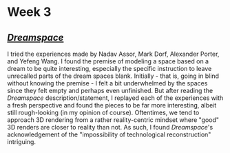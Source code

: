 # Week 3

## [*Dreamspace*](http://www.dream-space.net)

I tried the experiences made by Nadav Assor, Mark Dorf, Alexander Porter, and Yefeng Wang. I found the premise of modeling a space based on a dream to be quite interesting, especially the specific instruction to leave unrecalled parts of the dream spaces blank. Initially - that is, going in blind without knowing the premise - I felt a bit underwhelmed by the spaces since they felt empty and perhaps even unfinished. But after reading the *Dreamspace* description/statement, I replayed each of the experiences with a fresh perspective and found the pieces to be far more interesting, albeit still rough-looking (in my opinion of course). Oftentimes, we tend to approach 3D rendering from a rather reality-centric mindset where "good" 3D renders are closer to reality than not. As such, I found *Dreamspace*'s acknowledgement of the "impossibility of technological reconstruction" intriguing.
